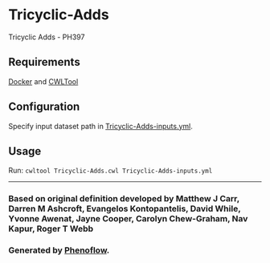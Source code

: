 # Tricyclic-Adds

Tricyclic Adds - PH397

## Requirements

[Docker](https://docs.docker.com/install/) and [CWLTool](https://github.com/common-workflow-language/cwltool#install)

## Configuration

Specify input dataset path in [Tricyclic-Adds-inputs.yml](Tricyclic-Adds-inputs.yml).

## Usage

Run: `cwltool Tricyclic-Adds.cwl Tricyclic-Adds-inputs.yml`

***

### Based on original definition developed by Matthew J Carr, Darren M Ashcroft, Evangelos Kontopantelis, David While, Yvonne Awenat, Jayne Cooper, Carolyn Chew-Graham, Nav Kapur, Roger T Webb
### Generated by [Phenoflow](https://kclhi.org/phenoflow).
